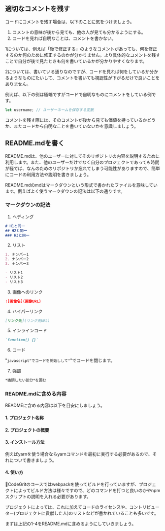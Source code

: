 ## 適切なコメントを残す

コードにコメントを残す場合は、以下のことに気をつけましょう。

1. コメントの意味が後から見ても、他の人が見ても分かるようにする。
2. コードを見れば自明なことは、コメントを書かない。

1については、例えば「後で修正する」のようなコメントがあっても、何を修正するのか何のために修正するのかが分かりません。より具体的なコメントを残すことで自分が後で見たときも何を書いているかが分かりやすくなります。

2については、書いている通りなのですが、コードを見れば何をしているか分かるようなものにたいして、コメントを書いても視認性が下がるだけで良いことをありません。

例えば、以下の例は極端ですがコードで自明なものにコメントをしている例です。

```javascript
let username; // ユーザーネームを保存する変数
```

コメントを残す際には、そのコメントが後から見ても価値を持っているかどうか、またコードから自明なことを書いていないかを意識しましょう。


## README.mdを書く

README.mdは、他のユーザーに対してそのリポジトリの内容を説明するために利用します。また、他のユーザーだけでなく自分のプロジェクトであっても時間が経てば、なんのためのリポジトリか忘れてしまう可能性がありますので、簡単にコードの利用方法や説明を書きましょう。

README.mdのmdはマークダウンという形式で書かれたファイルを意味しています。例えばよく使うマークダウンの記法は以下の通りです。

### マークダウンの記法

1. ヘディング

```markdown
# H1と同一
## H2と同一
### H3と同一
```

2. リスト

```markdown
1. ナンバー1
2. ナンバー2
3. ナンバー3
```

```markdown
- リスト1
- リスト2
- リスト3
```

3. 画像へのリンク

```markdown
![画像名](画像URL)
```

4. ハイパーリンク

```markdown
[リンク先](リンク先URL)
```

5. インラインコード

```markdown
`function() {}`
```

6. コード

"```javascript"でコードを開始しして"```"でコードを閉じます。

7. 強調

```markdown
*強調したい部分*を囲む
```

### README.mdに含める内容

READMEに含める内容は以下を目安にしましょう。

#### 1. プロジェクト名称
#### 2. プロジェクトの概要
#### 3. インストール方法 

例えばyarnを使う場合ならyarnコマンドを最初に実行する必要があるので、それについて書きましょう。

#### 4. 使い方

CodeGritのコースではwebpackを使ってビルドを行っていますが、プロジェクトによってビルド方法は様々ですので、どのコマンドを打つと良いのかやnpmスクリプトの説明を入れる必要があります。

プロジェクトによっては、これに加えてコードのライセンスや、コントリビューター(プロジェクトに貢献した人)のリストなどが書かれていることも多いです。

まずは上記の1-4をREADME.mdに含めるようにしていきましょう。